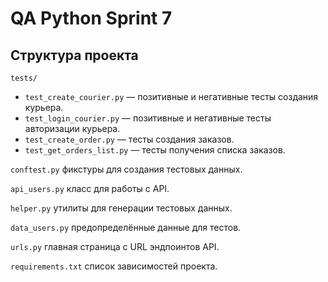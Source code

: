 # QA Python Sprint 7 
## Структура проекта

`tests/`
- `test_create_courier.py` — позитивные и негативные  тесты создания курьерa.
- `test_login_courier.py` — позитивные и негативные тесты авторизации курьерa.
- `test_create_order.py` — тесты создания заказов.
- `test_get_orders_list.py` — тесты получения списка заказов.

`conftest.py` фикстуры для создания тестовых данных.

`api_users.py` класс для работы с API.

`helper.py` утилиты для генерации тестовых данных.

`data_users.py` предопределённые данные для тестов.

`urls.py` главная страница с URL эндпоинтов API.

`requirements.txt` список зависимостей проекта.
